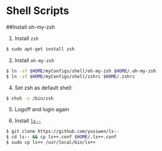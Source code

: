 Shell Scripts
=============

##Install oh-my-zsh

1. Install `zsh`

```sh
$ sudo apt-get install zsh
```

2. Install `oh-my-zsh`

```sh
$ ln -sf $HOME/myConfigs/shell/oh-my-zsh $HOME/.oh-my-zsh
$ ln -sf $HOME/myConfigs/shell/zshrc $HOME/.zshrc
```

4. Set zsh as default shell:

```sh
$ chsh -s /bin/zsh
```

5. Logoff and login again

6. Install [`ls--`](https://github.com/yusiwen/ls--)

```sh
$ git clone https://github.com/yusiwen/ls--
$ cd ls-- && cp ls++.conf $HOME/.ls++.conf
$ sudo cp ls++ /usr/local/bin/ls++
```

